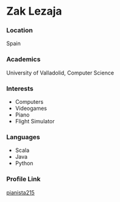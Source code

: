 # Zak Lezaja

### Location

Spain

### Academics

University of Valladolid, Computer Science

### Interests

- Computers
- Videogames
- Piano
- Flight Simulator

### Languages

- Scala
- Java
- Python

### Profile Link

[pianista215](https://github.com/pianista215)
